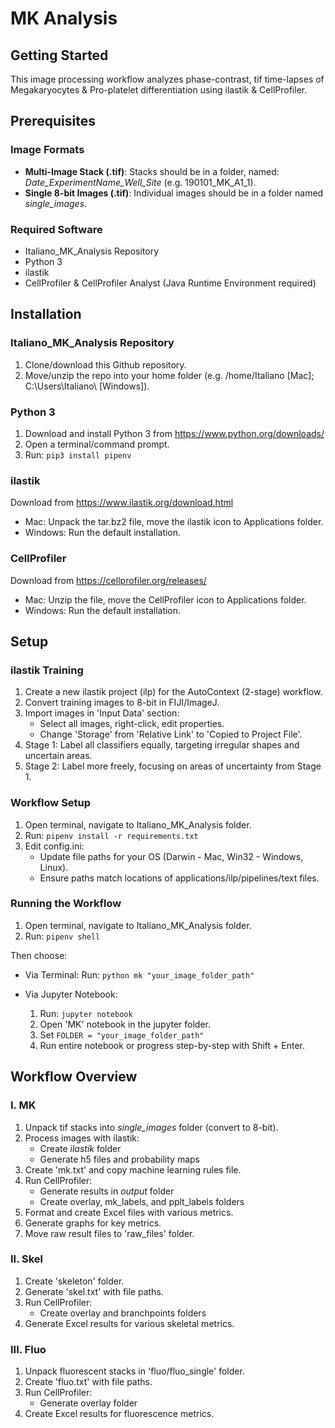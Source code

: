 # MK Analysis

## Getting Started

This image processing workflow analyzes phase-contrast, tif time-lapses of Megakaryocytes & Pro-platelet differentiation using ilastik & CellProfiler.

## Prerequisites

### Image Formats

- **Multi-Image Stack (.tif)**: Stacks should be in a folder, named: *Date_ExperimentName_Well_Site* (e.g. 190101_MK_A1_1).
- **Single 8-bit Images (.tif)**: Individual images should be in a folder named *single_images*.

### Required Software

- Italiano_MK_Analysis Repository
- Python 3
- ilastik
- CellProfiler & CellProfiler Analyst (Java Runtime Environment required)

## Installation

### Italiano_MK_Analysis Repository

1. Clone/download this Github repository.
2. Move/unzip the repo into your home folder (e.g. /home/Italiano [Mac]; C:\Users\Italiano\ [Windows]).

### Python 3

1. Download and install Python 3 from https://www.python.org/downloads/
2. Open a terminal/command prompt.
3. Run: `pip3 install pipenv`

### ilastik

Download from https://www.ilastik.org/download.html
- Mac: Unpack the tar.bz2 file, move the ilastik icon to Applications folder.
- Windows: Run the default installation.

### CellProfiler

Download from https://cellprofiler.org/releases/
- Mac: Unzip the file, move the CellProfiler icon to Applications folder.
- Windows: Run the default installation.

## Setup

### ilastik Training

1. Create a new ilastik project (ilp) for the AutoContext (2-stage) workflow.
2. Convert training images to 8-bit in FIJI/ImageJ.
3. Import images in 'Input Data' section:
   - Select all images, right-click, edit properties.
   - Change 'Storage' from 'Relative Link' to 'Copied to Project File'.
4. Stage 1: Label all classifiers equally, targeting irregular shapes and uncertain areas.
5. Stage 2: Label more freely, focusing on areas of uncertainty from Stage 1.

### Workflow Setup

1. Open terminal, navigate to Italiano_MK_Analysis folder.
2. Run: `pipenv install -r requirements.txt`
3. Edit config.ini:
   - Update file paths for your OS (Darwin - Mac, Win32 - Windows, Linux).
   - Ensure paths match locations of applications/ilp/pipelines/text files.

### Running the Workflow

1. Open terminal, navigate to Italiano_MK_Analysis folder.
2. Run: `pipenv shell`

Then choose:

- Via Terminal:
  Run: `python mk "your_image_folder_path"`

- Via Jupyter Notebook:
  1. Run: `jupyter notebook`
  2. Open 'MK' notebook in the jupyter folder.
  3. Set `FOLDER = "your_image_folder_path"`
  4. Run entire notebook or progress step-by-step with Shift + Enter.

## Workflow Overview

### I. MK

1. Unpack tif stacks into *single_images* folder (convert to 8-bit).
2. Process images with ilastik:
   - Create *ilastik* folder
   - Generate h5 files and probability maps
3. Create 'mk.txt' and copy machine learning rules file.
4. Run CellProfiler:
   - Generate results in *output* folder
   - Create overlay, mk_labels, and pplt_labels folders
5. Format and create Excel files with various metrics.
6. Generate graphs for key metrics.
7. Move raw result files to 'raw_files' folder.

### II. Skel

1. Create 'skeleton' folder.
2. Generate 'skel.txt' with file paths.
3. Run CellProfiler:
   - Create overlay and branchpoints folders
4. Generate Excel results for various skeletal metrics.

### III. Fluo

1. Unpack fluorescent stacks in 'fluo/fluo_single' folder.
2. Create 'fluo.txt' with file paths.
3. Run CellProfiler:
   - Generate overlay folder
4. Create Excel results for fluorescence metrics.
